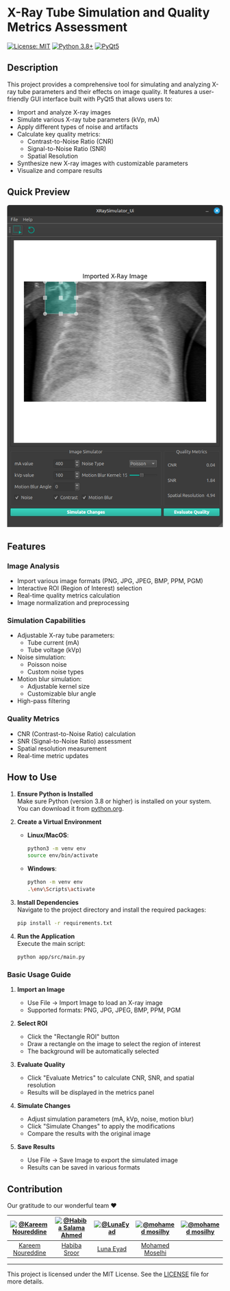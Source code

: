 # X-Ray Tube Simulation and Quality Metrics Assessment

[![License: MIT](https://img.shields.io/badge/License-MIT-yellow.svg)](https://opensource.org/licenses/MIT)
[![Python 3.8+](https://img.shields.io/badge/python-3.8+-blue.svg)](https://www.python.org/downloads/)
[![PyQt5](https://img.shields.io/badge/GUI-PyQt5-green.svg)](https://pypi.org/project/PyQt5/)

## Description

This project provides a comprehensive tool for simulating and analyzing X-ray tube parameters and their effects on image quality. It features a user-friendly GUI interface built with PyQt5 that allows users to:

- Import and analyze X-ray images
- Simulate various X-ray tube parameters (kVp, mA)
- Apply different types of noise and artifacts
- Calculate key quality metrics:
  - Contrast-to-Noise Ratio (CNR)
  - Signal-to-Noise Ratio (SNR)
  - Spatial Resolution
- Synthesize new X-ray images with customizable parameters
- Visualize and compare results

## Quick Preview

![App UI](README-Assets/app-ui.png)

## Features

### Image Analysis

- Import various image formats (PNG, JPG, JPEG, BMP, PPM, PGM)
- Interactive ROI (Region of Interest) selection
- Real-time quality metrics calculation
- Image normalization and preprocessing

### Simulation Capabilities

- Adjustable X-ray tube parameters:
  - Tube current (mA)
  - Tube voltage (kVp)
- Noise simulation:
  - Poisson noise
  - Custom noise types
- Motion blur simulation:
  - Adjustable kernel size
  - Customizable blur angle
- High-pass filtering

### Quality Metrics

- CNR (Contrast-to-Noise Ratio) calculation
- SNR (Signal-to-Noise Ratio) assessment
- Spatial resolution measurement
- Real-time metric updates

## How to Use

1. **Ensure Python is Installed**  
    Make sure Python (version 3.8 or higher) is installed on your system. You can download it from [python.org](https://www.python.org/).

2. **Create a Virtual Environment**  
    - **Linux/MacOS**:  
      ```bash
      python3 -m venv env
      source env/bin/activate
      ```
    - **Windows**:  
      ```bash
      python -m venv env
      .\env\Scripts\activate
      ```

3. **Install Dependencies**  
    Navigate to the project directory and install the required packages:  
    ```bash
    pip install -r requirements.txt
    ```

4. **Run the Application**  
    Execute the main script:  
    ```bash
    python app/src/main.py
    ```

### Basic Usage Guide

1. **Import an Image**
   - Use File → Import Image to load an X-ray image
   - Supported formats: PNG, JPG, JPEG, BMP, PPM, PGM

2. **Select ROI**
   - Click the "Rectangle ROI" button
   - Draw a rectangle on the image to select the region of interest
   - The background will be automatically selected

3. **Evaluate Quality**
   - Click "Evaluate Metrics" to calculate CNR, SNR, and spatial resolution
   - Results will be displayed in the metrics panel

4. **Simulate Changes**
   - Adjust simulation parameters (mA, kVp, noise, motion blur)
   - Click "Simulate Changes" to apply the modifications
   - Compare the results with the original image

5. **Save Results**
   - Use File → Save Image to export the simulated image
   - Results can be saved in various formats

<!-- ## References

[Add relevant references and papers here] -->

## Contribution

Our gratitude to our wonderful team ❤️

<div align="center">

| <a href="https://github.com/cln-Kafka"><img src="https://avatars.githubusercontent.com/u/100665578?v=4" width="100px" alt="@Kareem Noureddine"></a> | <a href="https://github.com/HabibaSroor"><img src="https://avatars.githubusercontent.com/u/93604097?v=4" width="100px" alt="@Habiba Salama Ahmed"></a> | <a href="https://github.com/LunaEyad"><img src="https://avatars.githubusercontent.com/u/103345380?v=4" width="100px" alt="@LunaEyad"></a> | <a href="https://github.com/mohamedmosilhy"><img src="https://avatars.githubusercontent.com/u/93820559?v=4" width="100px" alt="@mohamed mosilhy"></a> | <a href="https://github.com/mohamedmosilhy"><img src="https://avatars.githubusercontent.com/u/93820559?v=4" width="100px" alt="@mohamed mosilhy"></a> |
| :-: | :-: | :-: | :-: | :-: |
| [Kareem Noureddine](https://github.com/cln-Kafka) | [Habiba Sroor](https://github.com/joyou159) | [Luna Eyad](https://github.com/Nadaaomran) | [Mohamed Moselhi](https://github.com/nouran-19) | |

</div>

-----

This project is licensed under the MIT License. See the [LICENSE](./LICENSE) file for more details.
